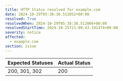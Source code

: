 ```yaml
---
title: HTTP Status resolved for example.com
date: 2024-10-29T05:38:38.512052+00:00
resolved: True
resolvedWhen: 2024-10-29T05:38:38.512066+00:00
resolvedStartTime: 2024-10-25T21:09:43.191474+00:00
severity: notice
affected:
  - example.com
section: issue
---
```


| Expected Statuses | Actual Status  |
|-------------------|----------------|
| 200, 301, 302 | 200 |
